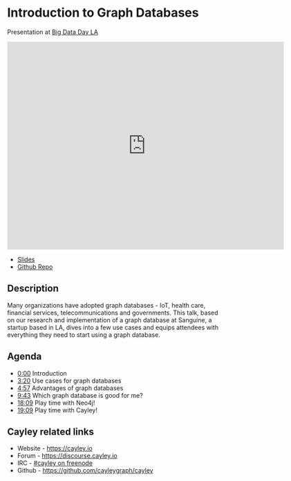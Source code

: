 <meta property="og:title" content="Introduction to Graph Databases" />
<meta property="og:image" content="https://oren.github.io/images/graphs-intro.jpg" />
<meta name="twitter:description" content="Introduction to Graph Databases">
<meta name="twitter:image" content="https://oren.github.io/images/graphs-intro.jpg">

# Introduction to Graph Databases

Presentation at [Big Data Day LA](http://www.bigdatadayla.com)

<iframe width="640" height="480" src="https://www.youtube.com/embed/2FtjAS0HL8A" frameborder="0" allowfullscreen></iframe>

<br/>

* <a href="https://oren.github.com/adventure-graphs">Slides</a>
* <a href="https://github.com/oren/adventure-graphs">Github Repo</a>

## Description

Many organizations have adopted graph databases - IoT, health care, financial services, telecommunications and governments. This talk, based on our research and implementation of a graph database at Sanguine, a startup based in LA, dives into a few use cases and equips attendees with everything they need to start using a graph database.

## Agenda

* [0:00](http://www.youtube.com/watch?v=2FtjAS0HL8A) Introduction
* [3:20](http://www.youtube.com/watch?v=2FtjAS0HL8A&t=3m20s) Use cases for graph databases
* [4:57](http://www.youtube.com/watch?v=2FtjAS0HL8A&t=4m57s) Advantages of graph databases
* [9:43](http://www.youtube.com/watch?v=2FtjAS0HL8A&t=9m43s) Which graph database is good for me?
* [18:09](http://www.youtube.com/watch?v=2FtjAS0HL8A&t=18m09s) Play time with Neo4j!
* [19:09](http://www.youtube.com/watch?v=2FtjAS0HL8A&t=19m09s) Play time with Cayley!

## Cayley related links

* Website - https://cayley.io
* Forum - https://discourse.cayley.io
* IRC - [#cayley on freenode](https://webchat.freenode.net/?channels=cayley)
* Github - https://github.com/cayleygraph/cayley
